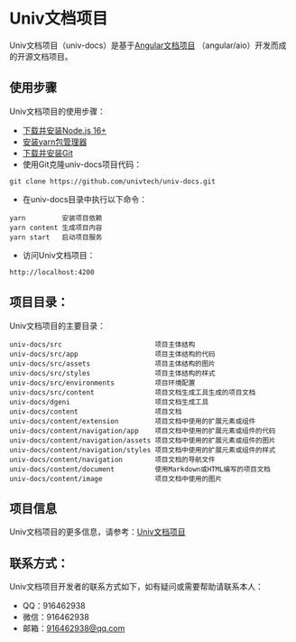 # Univ文档项目

Univ文档项目（univ-docs）是基于[Angular文档项目](https://github.com/angular/angular) （angular/aio）开发而成的开源文档项目。

## 使用步骤

Univ文档项目的使用步骤：
+ [下载并安装Node.js 16+](https://nodejs.org/en/download)
+ [安装yarn包管理器](https://yarnpkg.com/getting-started/install)
+ [下载并安装Git](https://git-scm.com/downloads)
+ 使用Git克隆univ-docs项目代码：
```
git clone https://github.com/univtech/univ-docs.git
```
+ 在univ-docs目录中执行以下命令：
```
yarn         安装项目依赖
yarn content 生成项目内容
yarn start   启动项目服务
```
+ 访问Univ文档项目：
```
http://localhost:4200
```

## 项目目录：

Univ文档项目的主要目录：
```
univ-docs/src                       项目主体结构
univ-docs/src/app                   项目主体结构的代码
univ-docs/src/assets                项目主体结构的图片
univ-docs/src/styles                项目主体结构的样式
univ-docs/src/environments          项目环境配置
univ-docs/src/content               项目文档生成工具生成的项目文档
univ-docs/dgeni                     项目文档生成工具
univ-docs/content                   项目文档
univ-docs/content/extension         项目文档中使用的扩展元素或组件
univ-docs/content/navigation/app    项目文档中使用的扩展元素或组件的代码
univ-docs/content/navigation/assets 项目文档中使用的扩展元素或组件的图片
univ-docs/content/navigation/styles 项目文档中使用的扩展元素或组件的样式
univ-docs/content/navigation        项目文档的导航文件
univ-docs/content/document          使用Markdown或HTML编写的项目文档
univ-docs/content/image             项目文档中使用的图片
```

## 项目信息

Univ文档项目的更多信息，请参考：[Univ文档项目](https://www.univtech.org.cn/univ/docs)

## 联系方式：

Univ文档项目开发者的联系方式如下，如有疑问或需要帮助请联系本人：
+ QQ：916462938
+ 微信：916462938
+ 邮箱：916462938@qq.com
